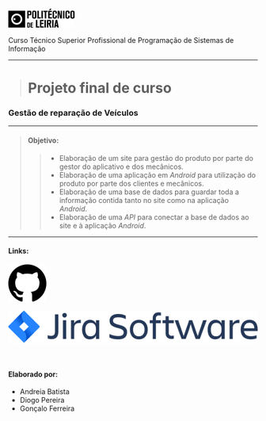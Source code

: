 [![Instituto Politécnico de Leiria](imgReadme/politecnico.png)](https://www.ipleiria.pt/)

Curso Técnico Superior Profissional de Programação de Sistemas de Informação

---
># Projeto final de curso
### Gestão de reparação de Veículos
---
> #### Objetivo:
>> - Elaboração de um site para gestão do produto por parte do gestor do aplicativo e dos mecânicos.
>> - Elaboração de uma aplicação em *Android* para utilização do produto por parte dos clientes e mecânicos.
>> - Elaboração de uma base de dados para guardar toda a informação contida tanto no site como na aplicação *Android*.
>> - Elaboração de uma *API* para conectar a base de dados ao site e à aplicação *Android*.
---
#### Links:
[![GitHub](imgReadme/github.svg)](https://github.com/DiogoRCP/PSI_PROJETO_ADG.git)

[![Jira](imgReadme/jira.svg)](https://psi-da-mds-ga.atlassian.net/)

&nbsp;
#### Elaborado por:
- Andreia Batista
- Diogo Pereira
- Gonçalo Ferreira

